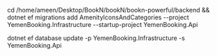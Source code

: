 cd /home/ameen/Desktop/BookN/bookN/bookn-powerful/backend && dotnet ef migrations add AmenityIconsAndCategories --project YemenBooking.Infrastructure --startup-project YemenBooking.Api


dotnet ef database update -p YemenBooking.Infrastructure -s YemenBooking.Api
